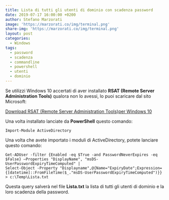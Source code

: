 ```yaml
---
title: Lista di tutti gli utenti di dominio con scadenza password
date: 2019-07-17 16:00:00 +0200
author: Stefano Marzorati
image: 'https://marzorati.co/img/terminal.png'
share-img: 'https://marzorati.co/img/terminal.png'
layout: post
categories:
  - Windows
tags:
  - password
  - scadenza
  - commandline
  - powershell
  - utenti
  - dominio
---
```

Se utilizzi Windows 10 accertati di aver installato **RSAT (Remote Server Administration Tools)** qualora non lo avessi, lo puoi scaricare dal sito Microsoft:   

<a href="https://www.microsoft.com/it-IT/download/details.aspx?id=45520" target="_blank">Download RSAT (Remote Server Administration Tools)per Windows 10</a>

Una volta installato lanciate da **PowerShell** questo comando:   

	Import-Module ActiveDirectory

Una volta che avete importato i moduli di ActiveDirectory, potete lanciare questo comando:   

	Get-ADUser -filter {Enabled -eq $True -and PasswordNeverExpires -eq $False} –Properties "DisplayName", "msDS-UserPasswordExpiryTimeComputed" |
	Select-Object -Property "Displayname",@{Name="ExpiryDate";Expression={[datetime]::FromFileTime($_."msDS-UserPasswordExpiryTimeComputed")}} > c:\Temp\Lista.txt

Questa query salverà nel file **Lista.txt** la lista di tutti gli utenti di dominio e la loro scadenza della password.
